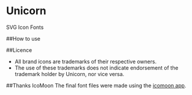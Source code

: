 # Unicorn
SVG Icon Fonts

##How to use


##Licence
+ All brand icons are trademarks of their respective owners.
+ The use of these trademarks does not indicate endorsement of the trademark holder by Unicorn, nor vice versa.

##Thanks IcoMoon
The final font files were made using the [icomoon app](https://icomoon.io/app).
